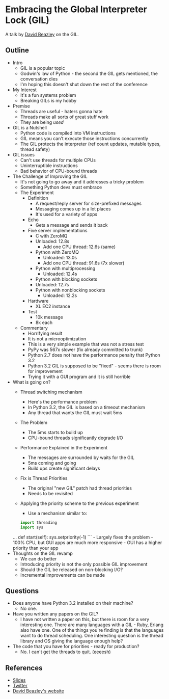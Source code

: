 Embracing the Global Interpreter Lock (GIL)
====================

A talk by [David Beazley](http://twitter.com/dabeaz) on the GIL.


Outline
------------------

- Intro
    - GIL is a popular topic
    - Godwin's law of Python - the second the GIL gets mentioned, the conversation dies
    - I'm hoping this doesn't shut down the rest of the conference
- My Interest
    - It's a fun systems problem
    - Breaking GILs is my hobby
- Premise
    - Threads are useful - haters gonna hate
    - Threads make all sorts of great stuff work
    - They are being _used_
- GIL is a Nutshell
    - Python code is compiled into VM instructions
    - GIL means you can't execute those instructions concurrently
    - The GIL protects the interpreter (ref count updates, mutable types, thread safety)
- GIL issues
    - Can't use threads for multiple CPUs
    - Uninterruptible instructions
    - Bad behavior of CPU-bound threads
- The Challenge of Improving the GIL
    - It's not going to go away and it addresses a tricky problem
    - Something Python devs must embrace
    - The Experiment
      - Definition
          - A request/reply server for size-prefixed messages
          - Messaging comes up in a lot places
          - It's used for a variety of apps
      - Echo
          - Gets a message and sends it back
      - Five server implementations
          - C with ZeroMQ
	      - Unloaded: 12.8s
              - Add one CPU thread: 12.6s (same) 
          - Python with ZeroMQ
              - Unloaded: 13.0s
              - Add one CPU thread: 91.6s (7x slower)
          - Python with multiprocessing
              - Unloaded: 12.4s
          - Python with blocking sockets
	      - Unloaded: 12.7s
          - Python with nonblocking sockets
              - Unloaded: 12.2s
       - Hardware
          - XL EC2 instance
      - Test
          - 10k message
          - 8k each
     - Commentary
         - Horrifying result
         - It is not a microoptimization
         - This is a very simple example that was not a stress test
         - PyPy was 567x slower (fix already committed to trunk)
         - Python 2.7 does not have the performance penalty that Python 3.2
         - Python 3.2 GIL is supposed to be "fixed" - seems there is room for improvement
         - Trying it with a GUI program and it is still horrible
- What is going on?
    - Thread switching mechanism
        - Here's the performance problem
        - In Python 3.2, the GIL is based on a timeout mechanism
        - Any thread that wants the GIL must wait 5ms
    - The Problem
        - The 5ms starts to build up
        - CPU-bound threads significantly degrade I/O
    - Performance Explained in the Experiment
        - The messages are surrounded by waits for the GIL
        - 5ms coming and going
        - Build ups create significant delays
    - Fix is Thread Priorities
        - The original "new GIL" patch had thread priorities
        - Needs to be revisited
    - Applying the priority scheme to the previous experiment
        - Use a mechanism similar to:
        
        ```python
        import threading
        import sys
	...
	def start(self):
            sys.setpriority(-1)
        ```
        - Largely fixes the problem - 100% CPU, but GUI apps are much more responsive
        - GUI has a higher priority than your app
- Thoughts on the GIL revamp
    - We can do better
    - Introducing priority is not the only possible GIL improvement
    - Should the GIL be released on non-blocking I/O?
    - Incremental improvements can be made


Questions
---------------

- Does anyone have Python 3.2 installed on their machine?
    - No one.
- Have you written any papers on the GIL?
    - I have not written a paper on this, but there is room for a very interesting one.  There are many languages with a GIL - Ruby, Erlang also have one.  One of the things you're finding is that the languages want to do thread scheduling.  One interesting question is the thread library and OS giving the language enough help?
- The code that you have for priorities - ready for production?
    - No.  I can't get the threads to quit.  (eeeesh)


References
------------------

* [Slides](http://www.dabeaz.com/talks/EmbraceGIL)
* [Twitter](http://www.twitter.com/dabeaz)
* [David Beazley's website](http://www.dabeaz.com/)

